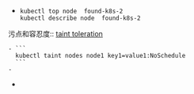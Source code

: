- ```
  kubectl top node  found-k8s-2
  kubectl describe node  found-k8s-2
  ```
污点和容忍度::  [taint toleration](https://kubernetes.io/zh-cn/docs/concepts/scheduling-eviction/taint-and-toleration/)

	- ```
	  kubectl taint nodes node1 key1=value1:NoSchedule
	  ```
	-
-